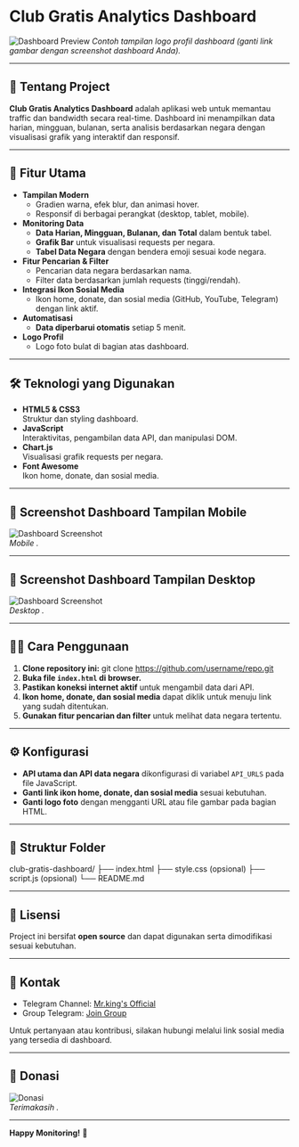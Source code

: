 # Club Gratis Analytics Dashboard

![Dashboard Preview](https://raw.githubusercontent.com/MarinaAqua/Analytics-Logs-Bandwidth/main/Image/logo.jpg)
*Contoh tampilan logo profil dashboard (ganti link gambar dengan screenshot dashboard Anda).*

---

## 📌 Tentang Project

**Club Gratis Analytics Dashboard** adalah aplikasi web untuk memantau traffic dan bandwidth secara real-time. Dashboard ini menampilkan data harian, mingguan, bulanan, serta analisis berdasarkan negara dengan visualisasi grafik yang interaktif dan responsif.

---

## 🚀 Fitur Utama

- **Tampilan Modern**  
  - Gradien warna, efek blur, dan animasi hover.
  - Responsif di berbagai perangkat (desktop, tablet, mobile).
- **Monitoring Data**
  - **Data Harian, Mingguan, Bulanan, dan Total** dalam bentuk tabel.
  - **Grafik Bar** untuk visualisasi requests per negara.
  - **Tabel Data Negara** dengan bendera emoji sesuai kode negara.
- **Fitur Pencarian & Filter**
  - Pencarian data negara berdasarkan nama.
  - Filter data berdasarkan jumlah requests (tinggi/rendah).
- **Integrasi Ikon Sosial Media**
  - Ikon home, donate, dan sosial media (GitHub, YouTube, Telegram) dengan link aktif.
- **Automatisasi**
  - **Data diperbarui otomatis** setiap 5 menit.
- **Logo Profil**
  - Logo foto bulat di bagian atas dashboard.

---

## 🛠 Teknologi yang Digunakan

- **HTML5 & CSS3**  
  Struktur dan styling dashboard.
- **JavaScript**  
  Interaktivitas, pengambilan data API, dan manipulasi DOM.
- **Chart.js**  
  Visualisasi grafik requests per negara.
- **Font Awesome**  
  Ikon home, donate, dan sosial media.

---

## 📸 Screenshot Dashboard Tampilan Mobile

![Dashboard Screenshot](https://raw.githubusercontent.com/MarinaAqua/Analytics-Logs-Bandwidth/main/Image/mobile.jpg)  
*Mobile .*

---

## 📸 Screenshot Dashboard Tampilan Desktop

![Dashboard Screenshot](https://raw.githubusercontent.com/MarinaAqua/Analytics-Logs-Bandwidth/main/Image/desktop.jpg)  
*Desktop .*

---

## 🧑‍💻 Cara Penggunaan

1. **Clone repository ini:**
git clone https://github.com/username/repo.git
2. **Buka file `index.html` di browser.**
3. **Pastikan koneksi internet aktif** untuk mengambil data dari API.
4. **Ikon home, donate, dan sosial media** dapat diklik untuk menuju link yang sudah ditentukan.
5. **Gunakan fitur pencarian dan filter** untuk melihat data negara tertentu.

---

## ⚙️ Konfigurasi

- **API utama dan API data negara** dikonfigurasi di variabel `API_URLS` pada file JavaScript.
- **Ganti link ikon home, donate, dan sosial media** sesuai kebutuhan.
- **Ganti logo foto** dengan mengganti URL atau file gambar pada bagian HTML.

---

## 📂 Struktur Folder

club-gratis-dashboard/
├── index.html
├── style.css (opsional)
├── script.js (opsional)
└── README.md

---

## 📜 Lisensi

Project ini bersifat **open source** dan dapat digunakan serta dimodifikasi sesuai kebutuhan.

---

## 📣 Kontak

- Telegram Channel: [Mr.king's Official](https://t.me/club_gratis1)
- Group Telegram: [Join Group](https://t.me/club_gratis)

Untuk pertanyaan atau kontribusi, silakan hubungi melalui link sosial media yang tersedia di dashboard.

---

## 🫰 Donasi

![Donasi](https://raw.githubusercontent.com/MarinaAqua/Analytics-Logs-Bandwidth/main/Image/qr-donate.jpg)  
*Terimakasih .*

---

**Happy Monitoring!** 🚀
